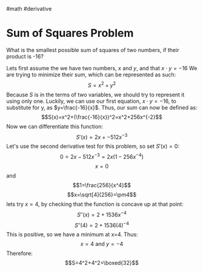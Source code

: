 #math #derivative 
# Sum of Squares Problem
What is the smallest possible sum of squares of two numbers, if their product is -16?

Lets first assume the we have two numbers, $x$ and $y$, and that $x\cdot y=-16$
We are trying to minimize their sum, which can be represented as such: $$S=x^2+y^2$$Because $S$ is in the terms of two variables, we should try to represent it using only one. Luckily, we can use our first equation, $x\cdot y=-16$, to substitute for y, as $y=\frac{-16}{x}$. Thus, our sum can now be defined as: $$S(x)=x^2+(\frac{-16}{x})^2=x^2+256x^{-2}$$
Now we can differentiate this function: $$S'(x)=2x+-512x^{-3}$$
Let's use the second derivative test for this problem, so set $S'(x)=0$: $$0=2x-512x^{-3}=2x(1-256x^{-4})$$ $$x=0$$
and $$1=\frac{256}{x^4}$$
$$x=\sqrt[4]{256}=\pm4$$
lets try $x=4$, by checking that the function is concave up at that point: $$S''(x)=2+1536x^{-4}$$
$$S''(4)=2+1536(4)^{-4}$$
This is positive, so we have a minimum at x=4. Thus:
$$x=4 \mbox{ and }y=-4$$
Therefore:
$$S=4^2+4^2=\boxed{32}$$